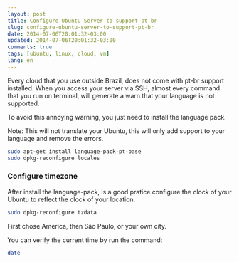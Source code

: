 ```yaml
---
layout: post
title: Configure Ubuntu Server to support pt-br
slug: configure-ubuntu-server-to-support-pt-br
date: 2014-07-06T20:01:32-03:00
updated: 2014-07-06T20:01:32-03:00
comments: true
tags: [ubuntu, linux, cloud, vm]
lang: en
---
```


Every cloud that you use outside Brazil, does not come with pt-br support installed.
When you access your server via SSH, almost every command that you run on terminal,
will generate a warn that your language is not supported.

<!-- more -->

To avoid this annoying warning, you just need to install the language pack.

Note: This will not translate your Ubuntu, this will only add support to your
language and remove the errors.

```bash
sudo apt-get install language-pack-pt-base
sudo dpkg-reconfigure locales
```

### Configure timezone

After install the language-pack, is a good pratice configure the clock of
your Ubuntu to reflect the clock of your
location.

```bash
sudo dpkg-reconfigure tzdata
```

First chose America, then São Paulo, or your own city.

You can verify the current time by run the command:

```bash
date
```
